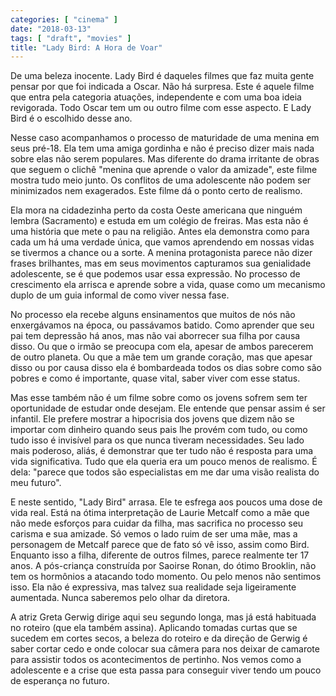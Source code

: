 ```yaml
---
categories: [ "cinema" ]
date: "2018-03-13"
tags: [ "draft", "movies" ]
title: "Lady Bird: A Hora de Voar"
---
```

De uma beleza inocente. Lady Bird é daqueles filmes que faz muita gente
pensar por que foi indicada a Oscar. Não há surpresa. Este é aquele
filme que entra pela categoria atuações, independente e com uma boa
ideia revigorada. Todo Oscar tem um ou outro filme com esse aspecto. E
Lady Bird é o escolhido desse ano.

Nesse caso acompanhamos o processo de maturidade de uma menina em seus
pré-18. Ela tem uma amiga gordinha e não é preciso dizer mais nada
sobre elas não serem populares. Mas diferente do drama irritante de
obras que seguem o clichê "menina que aprende o valor da amizade", este
filme mostra tudo meio junto. Os conflitos de uma adolescente não podem
ser minimizados nem exagerados. Este filme dá o ponto certo de realismo.

Ela mora na cidadezinha perto da costa Oeste americana que ninguém lembra
(Sacramento) e estuda em um colégio de freiras. Mas esta não é uma
história que mete o pau na religião. Antes ela demonstra como para
cada um há uma verdade única, que vamos aprendendo em nossas vidas se
tivermos a chance ou a sorte. A menina protagonista parece não dizer
frases brilhantes, mas em seus movimentos capturamos sua genialidade
adolescente, se é que podemos usar essa expressão. No processo de
crescimento ela arrisca e aprende sobre a vida, quase como um mecanismo
duplo de um guia informal de como viver nessa fase.

No processo ela recebe alguns ensinamentos que muitos de nós não
enxergávamos na época, ou passávamos batido. Como aprender que seu
pai tem depressão há anos, mas não vai aborrecer sua filha por causa
disso. Ou que o irmão se preocupa com ela, apesar de ambos parecerem
de outro planeta. Ou que a mãe tem um grande coração, mas que apesar
disso ou por causa disso ela é bombardeada todos os dias sobre como são
pobres e como é importante, quase vital, saber viver com esse status.

Mas esse também não é um filme sobre como os jovens sofrem sem ter
oportunidade de estudar onde desejam. Ele entende que pensar assim é
ser infantil. Ele prefere mostrar a hipocrisia dos jovens que dizem
não se importar com dinheiro quando seus pais lhe provém com tudo, ou
como tudo isso é invisível para os que nunca tiveram necessidades. Seu
lado mais poderoso, aliás, é demonstrar que ter tudo não é resposta
para uma vida significativa. Tudo que ela queria era um pouco menos de
realismo. É dela: "parece que todos são especialistas em me dar uma
visão realista do meu futuro".

E neste sentido, "Lady Bird" arrasa. Ele te esfrega aos poucos uma dose
de vida real. Está na ótima interpretação de Laurie Metcalf como
a mãe que não mede esforços para cuidar da filha, mas sacrifica no
processo seu carisma e sua amizade. Só vemos o lado ruim de ser uma mãe,
mas a personagem de Metcalf parece que de fato só vê isso, assim como
Bird. Enquanto isso a filha, diferente de outros filmes, parece realmente
ter 17 anos. A pós-criança construída por Saoirse Ronan, do ótimo
Brooklin, não tem os hormônios a atacando todo momento. Ou pelo menos
não sentimos isso. Ela não é expressiva, mas talvez sua realidade
seja ligeiramente aumentada. Nunca saberemos pelo olhar da diretora.

A atriz Greta Gerwig dirige aqui seu segundo longa, mas já está
habituada no roteiro (que ela também assina). Aplicando tomadas curtas
que se sucedem em cortes secos, a beleza do roteiro e da direção de
Gerwig é saber cortar cedo e onde colocar sua câmera para nos deixar
de camarote para assistir todos os acontecimentos de pertinho. Nos vemos
como a adolescente e a crise que esta passa para conseguir viver tendo
um pouco de esperança no futuro.
